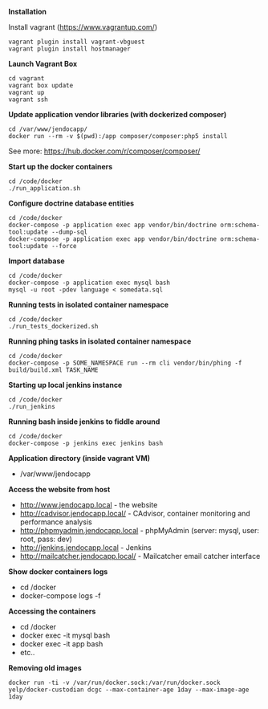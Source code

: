 **Installation**

Install vagrant (https://www.vagrantup.com/)
`````
vagrant plugin install vagrant-vbguest
vagrant plugin install hostmanager
`````
 
**Launch Vagrant Box**
`````
cd vagrant
vagrant box update
vagrant up 
vagrant ssh
`````

**Update application vendor libraries (with dockerized composer)**
`````
cd /var/www/jendocapp/
docker run --rm -v $(pwd):/app composer/composer:php5 install
`````
See more: https://hub.docker.com/r/composer/composer/

**Start up the docker containers**
`````
cd /code/docker
./run_application.sh
`````

**Configure doctrine database entities**
`````
cd /code/docker
docker-compose -p application exec app vendor/bin/doctrine orm:schema-tool:update --dump-sql
docker-compose -p application exec app vendor/bin/doctrine orm:schema-tool:update --force
`````

**Import database**
`````
cd /code/docker
docker-compose -p application exec mysql bash
mysql -u root -pdev language < somedata.sql
`````

**Running tests in isolated container namespace**
`````
cd /code/docker
./run_tests_dockerized.sh
`````

**Running phing tasks in isolated container namespace**
`````
cd /code/docker
docker-compose -p SOME_NAMESPACE run --rm cli vendor/bin/phing -f build/build.xml TASK_NAME
`````

**Starting up local jenkins instance**
`````
cd /code/docker
./run_jenkins
`````

**Running bash inside jenkins to fiddle around**
`````
cd /code/docker
docker-compose -p jenkins exec jenkins bash
`````

**Application directory (inside vagrant VM)**

* /var/www/jendocapp

**Access the website from host**

* http://www.jendocapp.local - the website
* http://cadvisor.jendocapp.local/ - CAdvisor, container monitoring and performance analysis
* http://phpmyadmin.jendocapp.local - phpMyAdmin (server: mysql, user: root, pass: dev)
* http://jenkins.jendocapp.local - Jenkins
* http://mailcatcher.jendocapp.local/ - Mailcatcher email catcher interface

**Show docker containers logs**

* cd /docker
* docker-compose logs -f

**Accessing the containers**

* cd /docker 
* docker exec -it mysql bash
* docker exec -it app bash
* etc.. 


**Removing old images**

`````
docker run -ti -v /var/run/docker.sock:/var/run/docker.sock yelp/docker-custodian dcgc --max-container-age 1day --max-image-age 1day
`````